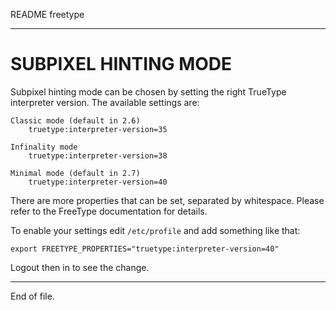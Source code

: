 README freetype

---


SUBPIXEL HINTING MODE
=====================

Subpixel hinting mode can be chosen by setting the right TrueType interpreter
version.  The available settings are:

    Classic mode (default in 2.6)
        truetype:interpreter-version=35

    Infinality mode
        truetype:interpreter-version=38

    Minimal mode (default in 2.7)
        truetype:interpreter-version=40

There are more properties that can be set, separated by whitespace.  Please
refer to the FreeType documentation for details.

To enable your settings edit `/etc/profile` and add something like that:

    export FREETYPE_PROPERTIES="truetype:interpreter-version=40"

Logout then in to see the change.


---

End of file.
